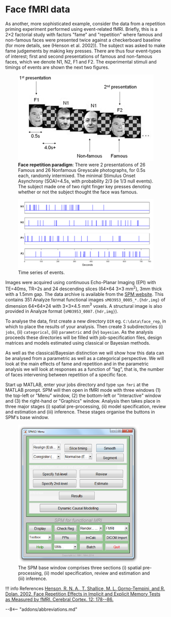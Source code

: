 # Face fMRI data

As another, more sophisticated example, consider the data from a
repetition priming experiment performed using event-related fMRI.
Briefly, this is a 2$\times$2 factorial study with factors
"fame" and "repetition" where famous and non-famous faces were presented
twice against a checkerboard baseline (for more details, see (Henson et
al. 2002)). The subject was asked to make fame judgements by making key
presses. There are thus four event-types of interest; first and second
presentations of famous and non-famous faces, which we denote N1, N2, F1
and F2. The experimental stimuli and timings of events are shown the next two figures.

<figure>
<div class="center">
<img src="../../assets/figures/manual/faces/face_stim.png" style="width:120mm" />
</div>
<figcaption><strong>Face repetition paradigm</strong>: There were 2
presentations of 26 Famous and 26 Nonfamous Greyscale photographs, for
0.5s each, randomly intermixed. The minimal Stimulus Onset Asynchrony
(SOA)=4.5s, with probability 2/3 (ie 1/3 null events). The subject made
one of two right finger key presses denoting whether or not the subject
thought the face was famous.</figcaption>
</figure>

<figure>
<div class="center">
<img src="../../assets/figures/manual/faces/face_timing.png" style="width:140mm" />
</div>
<figcaption>Time series of events.</figcaption>
</figure>

Images were acquired using continuous Echo-Planar Imaging (EPI) with
TE=40ms, TR=2s and 24 descending slices (64$\times$64
3$\times$3 mm$^2$), 3mm thick with a 1.5mm gap. The data archive
is available from the [SPM website](http://www.fil.ion.ucl.ac.uk/spm/data/face_rep/). This contains 351 Analyze format
functional images `sM03953_0005_*.{hdr,img}` of dimension
64$\times$64$\times$24 with
3$\times$3$\times$4.5 mm$^3$ voxels. A structural image
is also provided in Analyze format (`sM03953_0007.{hdr,img}`).

To analyse the data, first create a new directory `DIR` eg.
`C:\data\face_rep`, in which to place the
results of your analysis. Then create 3 subdirectories (i) `jobs`, (ii)
`categorical`, (iii) `parametric` and (iv) `bayesian`. As the analysis
proceeds these directories will be filled with job-specification files,
design matrices and models estimated using classical or Bayesian methods.

As well as the classical/Bayesian distinction we will show how this data can be analysed from a parametric as well as a categorical perspective. We will look at the main effects of fame and repetition and in the parametric analysis we will look at responses as a function of “lag”, that is, the number of faces intervening between repetition of a specific face.

Start up MATLAB, enter your jobs directory and type `spm fmri` at the
MATLAB prompt. SPM will then open in fMRI mode with three windows (1)
the top-left or "Menu" window, (2) the bottom-left or "Interactive"
window and (3) the right-hand or "Graphics" window. Analysis then takes
place in three major stages (i) spatial pre-processing, (ii) model
specification, review and estimation and (iii) inference. These stages
organise the buttons in SPM's base window.

<figure>
<div class="center">
<img src="../../assets/figures/manual/faces/command.png" style="width:100mm" />
</div>
<figcaption>The SPM base window comprises three sections (i) spatial
pre-processing, (ii) model specification, review and estimation and
(iii) inference.</figcaption>
</figure>

!!! info References
    [Henson, R. N. A., T. Shallice, M. L. Gorno-Tempini, and R. Dolan. 2002.
    Face Repetition Effects in Implicit and Explicit Memory Tests as
    Measured by fMRI. Cerebral Cortex. 12: 178--86.](https://doi.org/10.1093/cercor/12.2.178)

--8<-- "addons/abbreviations.md"